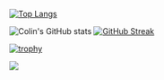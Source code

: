 [![Top Langs](https://github-readme-stats.vercel.app/api/top-langs/?username=colinwjd&hide=html,css)](https://github.com/anuraghazra/github-readme-stats)

![Colin's GitHub stats](https://github-readme-stats.vercel.app/api?username=colinwjd&show_icons=true&theme=tokyonight)
[![GitHub Streak](https://github-readme-streak-stats.herokuapp.com/?user=colinwjd&theme=dark)](https://git.io/streak-stats)

[![trophy](https://github-profile-trophy.vercel.app/?username=colinwjd&column=-1)](https://github.com/ryo-ma/github-profile-trophy)

![](https://github-profile-summary-cards.vercel.app/api/cards/profile-details?username=colinwjd&theme=solarized)


<!--
**colinwjd/colinwjd** is a ✨ _special_ ✨ repository because its `README.md` (this file) appears on your GitHub profile.

Here are some ideas to get you started:

- 🔭 I’m currently working on ...
- 🌱 I’m currently learning ...
- 👯 I’m looking to collaborate on ...
- 🤔 I’m looking for help with ...
- 💬 Ask me about ...
- 📫 How to reach me: ...
- 😄 Pronouns: ...
- ⚡ Fun fact: ...
-->
